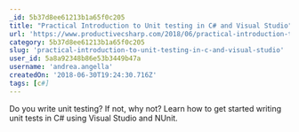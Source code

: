 ```yaml
---
_id: 5b37d8ee61213b1a65f0c205
title: "Practical Introduction to Unit testing in C# and Visual Studio"
url: 'https://www.productivecsharp.com/2018/06/practical-introduction-to-unit-testing-in-csharp/'
category: 5b37d8ee61213b1a65f0c205
slug: 'practical-introduction-to-unit-testing-in-c-and-visual-studio'
user_id: 5a8a92348b86e53b3449b47a
username: 'andrea.angella'
createdOn: '2018-06-30T19:24:30.716Z'
tags: [c#]
---
```


Do you write unit testing? If not, why not? Learn how to get started writing unit tests in C# using Visual Studio and NUnit.

